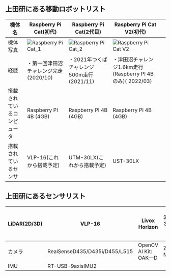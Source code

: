 ## 上田研にある移動ロボットリスト

| 機体名                     | Raspberry Pi Cat(初代)                                                          | Raspberry Pi Cat(2代目)                                                         | Raspberry Pi Cat V2(初代)                                                        |     | 
| -------------------------- | ------------------------------------------------------------------------------- | ------------------------------------------------------------------------------- | -------------------------------------------------------------------------------- | --- | 
| 機体写真                   | ![Raspberry Pi Cat_1](https://i.gyazo.com/ad2139fab4f9bd6898c707e3a4363144.jpg) | ![Raspberry Pi Cat_2](https://i.gyazo.com/45c25ef11556b738b2a7443c66ecbd6b.jpg) | ![Raspberry Pi Cat V2](https://i.gyazo.com/d81a3379830aa0338ba920c9874d185a.jpg) |     | 
| 経歴                       | ・第一回津田沼チャレンジ完走(2020/10)                                           | ・2021年つくばチャレンジ500m走行(2021/11)                                       | ・津田沼チャレンジ1.6km走行(Raspberry PI 4Bのみ)( 2022/03)                       |     | 
| 搭載されているコンピュータ | Raspberry PI 4B (4GB)                                                           | Raspberry PI 4B (4GB)                                                           | Raspberry PI 4B (4GB)                                                            |     | 
| 搭載されているセンサ       | VLP-16(これから搭載予定)                                                        | UTM-30LX(これから搭載予定)                                                      | UST-30LX                                                                         |     | 

## 上田研にあるセンサリスト

| LiDAR(2D/3D) | VLP-16                        | Livox Horizon         | UST-30LX/UTM-30LX/URG-04LX-UG01 |       | 
| ------------ | ----------------------------- | --------------------- | ------------------------------- | ----- | 
| カメラ       | RealSenseD435/D435i/D455/L515 | OpenCV AI Kit: OAK—D | ZED/ZED Mini                    | GoPro | 
| IMU          | RT-USB-9axisIMU2              |                       |                                 |       | 
